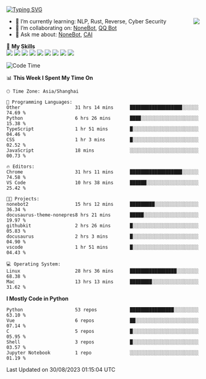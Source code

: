 [![Typing SVG](https://readme-typing-svg.herokuapp.com?size=25&duration=2500&color=8C43EA&vCenter=true&width=200&height=40&lines=Hi+there+%F0%9F%91%8B%F0%9F%8F%BB;I'm+yanyongyu)](https://git.io/typing-svg)

<a href="#">
  <img align="right" src="https://github-readme-stats.vercel.app/api?username=yanyongyu&count_private=true&show_icons=true&bg_color=15,f2f7fd,E0EAFC" />
</a>

- 🌱 I’m currently learning: NLP, Rust, Reverse, Cyber Security
- 👯 I’m collaborating on: [NoneBot](https://github.com/nonebot), [QQ Bot](https://github.com/Mrs4s/go-cqhttp)
- 💬 Ask me about: [NoneBot](https://github.com/nonebot), [CAI](https://github.com/cscs181/CAI)

🌟 **My Skills**  
![](https://img.shields.io/badge/-Python-3e74a2?style=flat-square&logo=Python&logoColor=fff)
![](https://img.shields.io/badge/-Node.js-339933?style=flat-square&logo=Node.js&logoColor=fff)
![](https://img.shields.io/badge/-Vue-4fc08d?style=flat-square&logo=Vue.js&logoColor=fff)
![](https://img.shields.io/badge/-React-2d98ce?style=flat-square&logo=React&logoColor=fff)
![](https://img.shields.io/badge/-Docker-2496ED?style=flat-square&logo=Docker&logoColor=fff)
![](https://img.shields.io/badge/-Linux-000000?style=flat-square&logo=Linux&logoColor=fff)
![](https://img.shields.io/badge/-MySQL-4479A1?style=flat-square&logo=MySQL&logoColor=fff)
![](https://img.shields.io/badge/-Redis-DC382D?style=flat-square&logo=Redis&logoColor=fff)
![](https://img.shields.io/badge/-MongoDB-47A248?style=flat-square&logo=MongoDB&logoColor=fff)

<!--START_SECTION:waka-->
![Code Time](http://img.shields.io/badge/Code%20Time-4%2C785%20hrs%2026%20mins-blue)

📊 **This Week I Spent My Time On** 

```text
🕑︎ Time Zone: Asia/Shanghai

💬 Programming Languages: 
Other                    31 hrs 14 mins      ███████████████████░░░░░░   74.69 % 
Python                   6 hrs 26 mins       ████░░░░░░░░░░░░░░░░░░░░░   15.38 % 
TypeScript               1 hr 51 mins        █░░░░░░░░░░░░░░░░░░░░░░░░   04.46 % 
CSS                      1 hr 3 mins         █░░░░░░░░░░░░░░░░░░░░░░░░   02.52 % 
JavaScript               18 mins             ░░░░░░░░░░░░░░░░░░░░░░░░░   00.73 % 

🔥 Editors: 
Chrome                   31 hrs 11 mins      ███████████████████░░░░░░   74.58 % 
VS Code                  10 hrs 38 mins      ██████░░░░░░░░░░░░░░░░░░░   25.42 % 

🐱‍💻 Projects: 
nonebot2                 15 hrs 12 mins      █████████░░░░░░░░░░░░░░░░   36.34 % 
docusaurus-theme-nonepres8 hrs 21 mins       █████░░░░░░░░░░░░░░░░░░░░   19.97 % 
githubkit                2 hrs 26 mins       █░░░░░░░░░░░░░░░░░░░░░░░░   05.83 % 
docusaurus               2 hrs 3 mins        █░░░░░░░░░░░░░░░░░░░░░░░░   04.90 % 
vscode                   1 hr 51 mins        █░░░░░░░░░░░░░░░░░░░░░░░░   04.43 % 

💻 Operating System: 
Linux                    28 hrs 36 mins      █████████████████░░░░░░░░   68.38 % 
Mac                      13 hrs 13 mins      ████████░░░░░░░░░░░░░░░░░   31.62 % 
```

**I Mostly Code in Python** 

```text
Python                   53 repos            ████████████████░░░░░░░░░   63.10 % 
Vue                      6 repos             ██░░░░░░░░░░░░░░░░░░░░░░░   07.14 % 
C                        5 repos             █░░░░░░░░░░░░░░░░░░░░░░░░   05.95 % 
Shell                    3 repos             █░░░░░░░░░░░░░░░░░░░░░░░░   03.57 % 
Jupyter Notebook         1 repo              ░░░░░░░░░░░░░░░░░░░░░░░░░   01.19 % 
```




 Last Updated on 30/08/2023 01:15:04 UTC
<!--END_SECTION:waka-->
